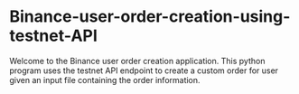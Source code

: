 # Binance-user-order-creation-using-testnet-API

Welcome to the Binance user order creation application. This python program uses the testnet API endpoint to create a custom order for user given an input file containing the order information.
